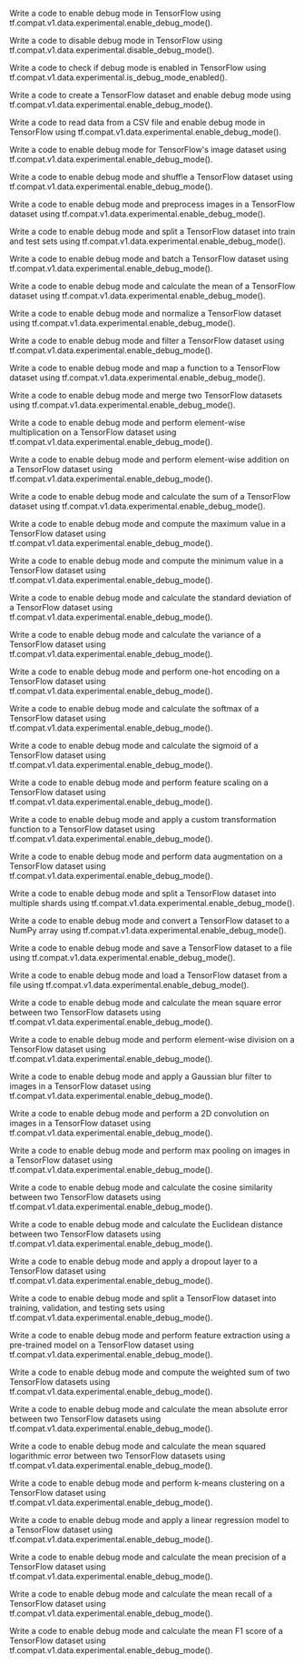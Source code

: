 Write a code to enable debug mode in TensorFlow using tf.compat.v1.data.experimental.enable_debug_mode().

Write a code to disable debug mode in TensorFlow using tf.compat.v1.data.experimental.disable_debug_mode().

Write a code to check if debug mode is enabled in TensorFlow using tf.compat.v1.data.experimental.is_debug_mode_enabled().

Write a code to create a TensorFlow dataset and enable debug mode using tf.compat.v1.data.experimental.enable_debug_mode().

Write a code to read data from a CSV file and enable debug mode in TensorFlow using tf.compat.v1.data.experimental.enable_debug_mode().

Write a code to enable debug mode for TensorFlow's image dataset using tf.compat.v1.data.experimental.enable_debug_mode().

Write a code to enable debug mode and shuffle a TensorFlow dataset using tf.compat.v1.data.experimental.enable_debug_mode().

Write a code to enable debug mode and preprocess images in a TensorFlow dataset using tf.compat.v1.data.experimental.enable_debug_mode().

Write a code to enable debug mode and split a TensorFlow dataset into train and test sets using tf.compat.v1.data.experimental.enable_debug_mode().

Write a code to enable debug mode and batch a TensorFlow dataset using tf.compat.v1.data.experimental.enable_debug_mode().

Write a code to enable debug mode and calculate the mean of a TensorFlow dataset using tf.compat.v1.data.experimental.enable_debug_mode().

Write a code to enable debug mode and normalize a TensorFlow dataset using tf.compat.v1.data.experimental.enable_debug_mode().

Write a code to enable debug mode and filter a TensorFlow dataset using tf.compat.v1.data.experimental.enable_debug_mode().

Write a code to enable debug mode and map a function to a TensorFlow dataset using tf.compat.v1.data.experimental.enable_debug_mode().

Write a code to enable debug mode and merge two TensorFlow datasets using tf.compat.v1.data.experimental.enable_debug_mode().

Write a code to enable debug mode and perform element-wise multiplication on a TensorFlow dataset using tf.compat.v1.data.experimental.enable_debug_mode().

Write a code to enable debug mode and perform element-wise addition on a TensorFlow dataset using tf.compat.v1.data.experimental.enable_debug_mode().

Write a code to enable debug mode and calculate the sum of a TensorFlow dataset using tf.compat.v1.data.experimental.enable_debug_mode().

Write a code to enable debug mode and compute the maximum value in a TensorFlow dataset using tf.compat.v1.data.experimental.enable_debug_mode().

Write a code to enable debug mode and compute the minimum value in a TensorFlow dataset using tf.compat.v1.data.experimental.enable_debug_mode().

Write a code to enable debug mode and calculate the standard deviation of a TensorFlow dataset using tf.compat.v1.data.experimental.enable_debug_mode().

Write a code to enable debug mode and calculate the variance of a TensorFlow dataset using tf.compat.v1.data.experimental.enable_debug_mode().

Write a code to enable debug mode and perform one-hot encoding on a TensorFlow dataset using tf.compat.v1.data.experimental.enable_debug_mode().

Write a code to enable debug mode and calculate the softmax of a TensorFlow dataset using tf.compat.v1.data.experimental.enable_debug_mode().

Write a code to enable debug mode and calculate the sigmoid of a TensorFlow dataset using tf.compat.v1.data.experimental.enable_debug_mode().

Write a code to enable debug mode and perform feature scaling on a TensorFlow dataset using tf.compat.v1.data.experimental.enable_debug_mode().

Write a code to enable debug mode and apply a custom transformation function to a TensorFlow dataset using tf.compat.v1.data.experimental.enable_debug_mode().

Write a code to enable debug mode and perform data augmentation on a TensorFlow dataset using tf.compat.v1.data.experimental.enable_debug_mode().

Write a code to enable debug mode and split a TensorFlow dataset into multiple shards using tf.compat.v1.data.experimental.enable_debug_mode().

Write a code to enable debug mode and convert a TensorFlow dataset to a NumPy array using tf.compat.v1.data.experimental.enable_debug_mode().

Write a code to enable debug mode and save a TensorFlow dataset to a file using tf.compat.v1.data.experimental.enable_debug_mode().

Write a code to enable debug mode and load a TensorFlow dataset from a file using tf.compat.v1.data.experimental.enable_debug_mode().

Write a code to enable debug mode and calculate the mean square error between two TensorFlow datasets using tf.compat.v1.data.experimental.enable_debug_mode().

Write a code to enable debug mode and perform element-wise division on a TensorFlow dataset using tf.compat.v1.data.experimental.enable_debug_mode().

Write a code to enable debug mode and apply a Gaussian blur filter to images in a TensorFlow dataset using tf.compat.v1.data.experimental.enable_debug_mode().

Write a code to enable debug mode and perform a 2D convolution on images in a TensorFlow dataset using tf.compat.v1.data.experimental.enable_debug_mode().

Write a code to enable debug mode and perform max pooling on images in a TensorFlow dataset using tf.compat.v1.data.experimental.enable_debug_mode().

Write a code to enable debug mode and calculate the cosine similarity between two TensorFlow datasets using tf.compat.v1.data.experimental.enable_debug_mode().

Write a code to enable debug mode and calculate the Euclidean distance between two TensorFlow datasets using tf.compat.v1.data.experimental.enable_debug_mode().

Write a code to enable debug mode and apply a dropout layer to a TensorFlow dataset using tf.compat.v1.data.experimental.enable_debug_mode().

Write a code to enable debug mode and split a TensorFlow dataset into training, validation, and testing sets using tf.compat.v1.data.experimental.enable_debug_mode().

Write a code to enable debug mode and perform feature extraction using a pre-trained model on a TensorFlow dataset using tf.compat.v1.data.experimental.enable_debug_mode().

Write a code to enable debug mode and compute the weighted sum of two TensorFlow datasets using tf.compat.v1.data.experimental.enable_debug_mode().

Write a code to enable debug mode and calculate the mean absolute error between two TensorFlow datasets using tf.compat.v1.data.experimental.enable_debug_mode().

Write a code to enable debug mode and calculate the mean squared logarithmic error between two TensorFlow datasets using tf.compat.v1.data.experimental.enable_debug_mode().

Write a code to enable debug mode and perform k-means clustering on a TensorFlow dataset using tf.compat.v1.data.experimental.enable_debug_mode().

Write a code to enable debug mode and apply a linear regression model to a TensorFlow dataset using tf.compat.v1.data.experimental.enable_debug_mode().

Write a code to enable debug mode and calculate the mean precision of a TensorFlow dataset using tf.compat.v1.data.experimental.enable_debug_mode().

Write a code to enable debug mode and calculate the mean recall of a TensorFlow dataset using tf.compat.v1.data.experimental.enable_debug_mode().

Write a code to enable debug mode and calculate the mean F1 score of a TensorFlow dataset using tf.compat.v1.data.experimental.enable_debug_mode().
